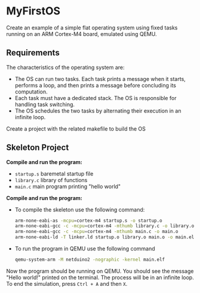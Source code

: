 # MyFirstOS

Create an example of a simple flat operating system using fixed tasks running on an ARM Cortex-M4 board, emulated using QEMU.

## Requirements

The characteristics of the operating system are:

* The OS can run two tasks. Each task prints a message when it starts, performs a loop, and then prints a message before concluding its computation.
* Each task must have a dedicated stack. The OS is responsible for handling task switching.
* The OS schedules the two tasks by alternating their execution in an infinite loop.

Create a project with the related makefile to build the OS

## Skeleton Project

**Compile and run the program:**

* `startup.s` baremetal startup file
* `library.c` library of functions
* `main.c` main program printing "hello world"

**Compile and run the program:**
- To compile the skeleton use the following command:
    ```bash
    arm-none-eabi-as -mcpu=cortex-m4 startup.s -o startup.o
    arm-none-eabi-gcc -c -mcpu=cortex-m4 -mthumb library.c -o library.o
    arm-none-eabi-gcc -c -mcpu=cortex-m4 -mthumb main.c -o main.o
    arm-none-eabi-ld -T linker.ld startup.o library.o main.o -o main.elf
    ```
- To run the program in QEMU use the following command

    ```bash
    qemu-system-arm -M netduino2 -nographic -kernel main.elf
    ```
Now the program should be running on QEMU. You should see the message "Hello world!" printed on the
terminal. The process will be in an infinite loop. To end the simulation, press `Ctrl + A` and then
`X`.

